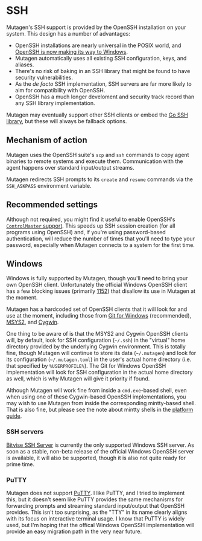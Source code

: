 # SSH

Mutagen's SSH support is provided by the OpenSSH installation on your system.
This design has a number of advantages:

- OpenSSH installations are nearly universal in the POSIX world, and
  [OpenSSH is now making its way to Windows](https://blogs.msdn.microsoft.com/powershell/2017/12/15/using-the-openssh-beta-in-windows-10-fall-creators-update-and-windows-server-1709/).
- Mutagen automatically uses all existing SSH configuration, keys, and aliases.
- There's no risk of baking in an SSH library that might be found to have
  security vulnerabilities.
- As the *de facto* SSH implementation, SSH servers are far more likely to
  aim for compatibility with OpenSSH.
- OpenSSH has a much longer develoment and security track record than any SSH
  library implementation.

Mutagen may eventually support other SSH clients or embed the
[Go SSH library](https://godoc.org/golang.org/x/crypto/ssh), but these will
always be fallback options.


## Mechanism of action

Mutagen uses the OpenSSH suite's `scp` and `ssh` commands to copy agent binaries
to remote systems and execute them. Communication with the agent happens over
standard input/output streams.

Mutagen redirects SSH prompts to its `create` and `resume` commands via the
`SSH_ASKPASS` environment variable.


## Recommended settings

Although not required, you might find it useful to enable OpenSSH's
[`ControlMaster` support](https://developer.rackspace.com/blog/speeding-up-ssh-session-creation/).
This speeds up SSH session creation (for all programs using OpenSSH) and, if
you're using password-based authentication, will reduce the number of times that
you'll need to type your password, especially when Mutagen connects to a system
for the first time.


## Windows

Windows is fully supported by Mutagen, though you'll need to bring your own
OpenSSH client. Unfortunately the official Windows OpenSSH client has a few
blocking issues (primarily
[1152](https://github.com/PowerShell/Win32-OpenSSH/issues/1152)) that disallow
its use in Mutagen at the moment.

Mutagen has a hardcoded set of OpenSSH clients that it will look for and use at
the moment, including those from
[Git for Windows](https://gitforwindows.org/) (recommended),
[MSYS2](http://www.msys2.org/), and [Cygwin](https://www.cygwin.com/).

One thing to be aware of is that the MSYS2 and Cygwin OpenSSH clients will, by
default, look for SSH configuration (`~/.ssh`) in the "virtual" home directory
provided by the underlying Cygwin environment. This is totally fine, though
Mutagen will continue to store its data (`~/.mutagen`) and look for its
configuration (`~/.mutagen.toml`) in the user's actual home directory (i.e. that
specified by `%USERPROFILE%`). The Git for Windows OpenSSH implementation will
look for SSH configuration in the actual home directory as well, which is why
Mutagen will give it priority if found.

Although Mutagen will work fine from inside a `cmd.exe`-based shell, even when
using one of these Cygwin-based OpenSSH implementations, you may wish to use
Mutagen from inside the corresponding mintty-based shell. That is also fine, but
please see the note about mintty shells in the
[platform guide](platforms.md#windows).


### SSH servers

[Bitvise SSH Server](https://www.bitvise.com/ssh-server) is currently the only
supported Windows SSH server. As soon as a stable, non-beta release of the
official Windows OpenSSH server is available, it will also be supported, though
it is also not quite ready for prime time.


### PuTTY

Mutagen does not support [PuTTY](https://www.putty.org/). I like PuTTY, and I
tried to implement this, but it doesn't seem like PuTTY provides the same
mechanisms for forwarding prompts and streaming standard input/output that
OpenSSH provides. This isn't too surprising, as the "TTY" in its name clearly
aligns with its focus on interactive terminal usage. I know that PuTTY is widely
used, but I'm hoping that the offical Windows OpenSSH implementation will
provide an easy migration path in the very near future.
